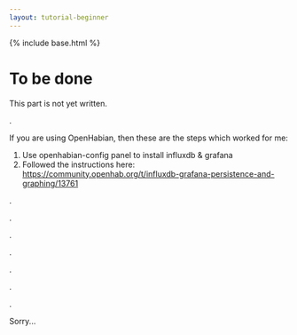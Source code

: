 ```yaml
---
layout: tutorial-beginner
---
```


{% include base.html %}

# To be done

This part is not yet written.

.

If you are using OpenHabian, then these are the steps which worked for me:

1) Use openhabian-config panel to install influxdb & grafana
2) Followed the instructions here:
  https://community.openhab.org/t/influxdb-grafana-persistence-and-graphing/13761
 
  

.

.

.

.

.

.

.

Sorry...
